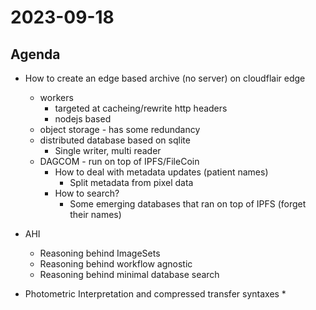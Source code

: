 # 2023-09-18

## Agenda

* How to create an edge based archive (no server) on cloudflair edge
  * workers
    * targeted at cacheing/rewrite http headers
    * nodejs based
  * object storage - has some redundancy
  * distributed database based on sqlite
    * Single writer, multi reader
  * DAGCOM - run on top of IPFS/FileCoin
    * How to deal with metadata updates (patient names)
      * Split metadata from pixel data
    * How to search?
      * Some emerging databases that ran on top of IPFS (forget their names)

* AHI
  * Reasoning behind ImageSets 
  * Reasoning behind workflow agnostic
  * Reasoning behind minimal database search




* Photometric Interpretation and compressed transfer syntaxes
  * 
